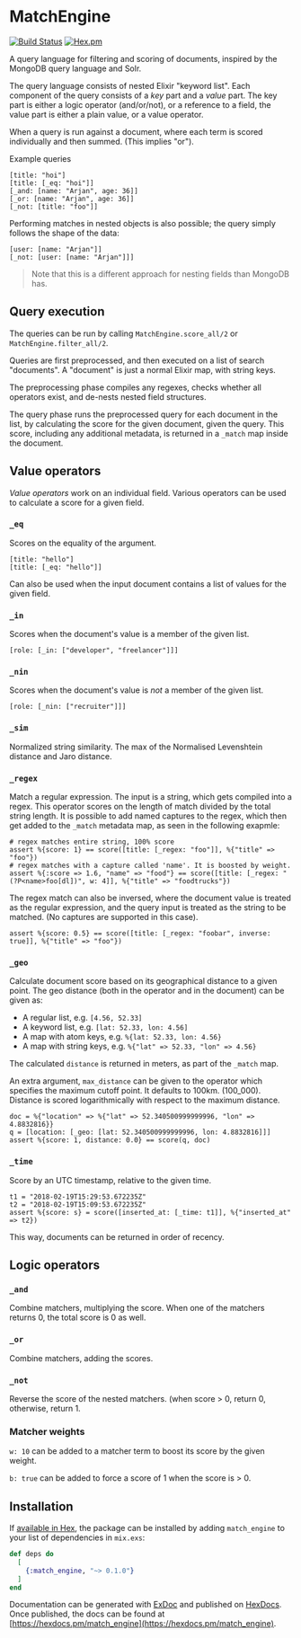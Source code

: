 # MatchEngine

[![Build Status](https://travis-ci.org/botsqd/match_engine.svg?branch=master)](https://travis-ci.org/botsqd/match_engine) [![Hex.pm](https://img.shields.io/hexpm/v/match_engine.svg)]()

A query language for filtering and scoring of documents, inspired by
the MongoDB query language and Solr.

The query language consists of nested Elixir "keyword list". Each component of the query consists of a *key* part and a *value* part. The key part is either a logic operator (and/or/not), or a reference to a field, the value part is either a plain value, or a value operator.

When a query is run against a document, where each term is scored
individually and then summed. (This implies "or").

Example queries

```
[title: "hoi"]
[title: [_eq: "hoi"]]
[_and: [name: "Arjan", age: 36]]
[_or: [name: "Arjan", age: 36]]
[_not: [title: "foo"]]
```

Performing matches in nested objects is also possible; the query simply follows the shape of the data:

```
[user: [name: "Arjan"]]
[_not: [user: [name: "Arjan"]]]
```

> Note that this is a different approach for nesting fields than MongoDB has.


## Query execution

The queries can be run by calling `MatchEngine.score_all/2` or `MatchEngine.filter_all/2`.

Queries are first preprocessed, and then executed on a list of search
"documents". A "document" is just a normal Elixir map, with string
keys.

The preprocessing phase compiles any regexes, checks whether all
operators exist, and de-nests nested field structures.

The query phase runs the preprocessed query for each document in the
list, by calculating the score for the given document, given the
query. This score, including any additional metadata, is returned in a
`_match` map inside the document.



## Value operators

*Value operators* work on an individual field. Various operators can
be used to calculate a score for a given field.

### `_eq`

Scores on the equality of the argument.

    [title: "hello"]
    [title: [_eq: "hello"]]

Can also be used when the input document contains a list of values for the given field.


### `_in`

Scores when the document's value is a member of the given list.

    [role: [_in: ["developer", "freelancer"]]]


### `_nin`

Scores when the document's value is *not* a member of the given list.

    [role: [_nin: ["recruiter"]]]


### `_sim`

Normalized string similarity. The max of the Normalised Levenshtein
distance and Jaro distance.


### `_regex`

Match a regular expression. The input is a string, which gets compiled
into a regex. This operator scores on the length of match divided by
the total string length. It is possible to add named captures to the
regex, which then get added to the `_match` metadata map, as seen in the following exapmle:

    # regex matches entire string, 100% score
    assert %{score: 1} == score([title: [_regex: "foo"]], %{"title" => "foo"})
    # regex matches with a capture called 'name'. It is boosted by weight.
    assert %{:score => 1.6, "name" => "food"} == score([title: [_regex: "(?P<name>foo[dl])", w: 4]], %{"title" => "foodtrucks"})

The regex match can also be inversed, where the document value is
treated as the regular expression, and the query input is treated as
the string to be matched. (No captures are supported in this case).

    assert %{score: 0.5} == score([title: [_regex: "foobar", inverse: true]], %{"title" => "foo"})


### `_geo`

Calculate document score based on its geographical distance to a given
point. The geo distance (both in the operator and in the document) can
be given as:

 - A regular list, e.g. `[4.56, 52.33]`
 - A keyword list, e.g. `[lat: 52.33, lon: 4.56]`
 - A map with atom keys, e.g. `%{lat: 52.33, lon: 4.56}`
 - A map with string keys, e.g. `%{"lat" => 52.33, "lon" => 4.56}`

The calculated `distance` is returned in meters, as part of the `_match` map.

An extra argument, `max_distance` can be given to the operator which
specifies the maximum cutoff point. It defaults to 100km. (100_000).
Distance is scored logarithmically with respect to the maximum
distance.

    doc = %{"location" => %{"lat" => 52.340500999999996, "lon" => 4.8832816}}
    q = [location: [_geo: [lat: 52.340500999999996, lon: 4.8832816]]]
    assert %{score: 1, distance: 0.0} == score(q, doc)


### `_time`

Score by an UTC timestamp, relative to the given time.

    t1 = "2018-02-19T15:29:53.672235Z"
    t2 = "2018-02-19T15:09:53.672235Z"
    assert %{score: s} = score([inserted_at: [_time: t1]], %{"inserted_at" => t2})

This way, documents can be returned in order of recency.


## Logic operators

###  `_and`

Combine matchers, multiplying the score. When one of the matchers
returns 0, the total score is 0 as well.

### `_or`

Combine matchers, adding the scores.

### `_not`

Reverse the score of the nested matchers. (when score > 0, return 0, otherwise, return 1.

### Matcher weights

`w: 10` can be added to a matcher term to boost its score by the given weight.

`b: true` can be added to force a score of 1 when the score is > 0.




## Installation

If [available in Hex](https://hex.pm/docs/publish), the package can be installed
by adding `match_engine` to your list of dependencies in `mix.exs`:

```elixir
def deps do
  [
    {:match_engine, "~> 0.1.0"}
  ]
end
```

Documentation can be generated with [ExDoc](https://github.com/elixir-lang/ex_doc)
and published on [HexDocs](https://hexdocs.pm). Once published, the docs can
be found at [https://hexdocs.pm/match_engine](https://hexdocs.pm/match_engine).
